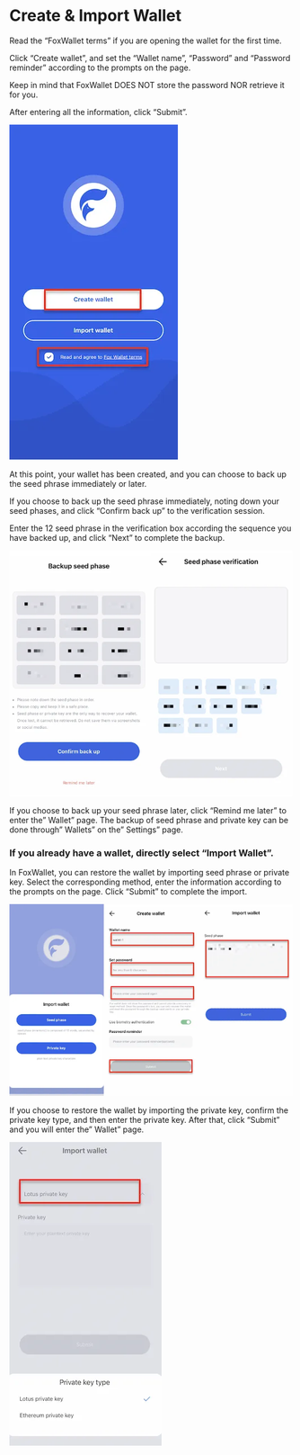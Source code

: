 # Create & Import Wallet

Read the “FoxWallet terms” if you are opening the wallet for the first time. 

Click “Create wallet”, and set the “Wallet name”, “Password” and “Password reminder” according to the prompts on the page. 

Keep in mind that FoxWallet DOES NOT store the password NOR retrieve it for you. 

After entering all the information, click “Submit”.

![](../img/onboard.webp)

At this point, your wallet has been created, and you can choose to back up the seed phrase immediately or later.

If you choose to back up the seed phrase immediately, noting down your seed phases, and click “Confirm back up” to the verification session. 

Enter the 12 seed phrase in the verification box according the sequence you have backed up, and click “Next” to complete the backup.

![](../img/backup-seed.webp)

If you choose to back up your seed phrase later, click “Remind me later” to enter the” Wallet” page. The backup of seed phrase and private key can be done through” Wallets” on the” Settings” page.

### If you already have a wallet, directly select “Import Wallet”.

In FoxWallet, you can restore the wallet by importing seed phrase or private key. Select the corresponding method, enter the information according to the prompts on the page. Click “Submit” to complete the import.

![](../img/import-wallet.webp)

If you choose to restore the wallet by importing the private key, confirm the private key type, and then enter the private key. After that, click “Submit” and you will enter the” Wallet” page.

![](../img/import-priv.webp)
